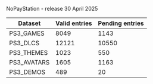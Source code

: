 NoPayStation - release 30 April 2025

|  Dataset  |Valid entries|Pending entries|
|-----------|-------------|---------------|
| PS3_GAMES |     8049    |      1143     |
|  PS3_DLCS |    12121    |     10550     |
| PS3_THEMES|     1023    |      550      |
|PS3_AVATARS|     1605    |      1163     |
| PS3_DEMOS |     489     |       20      |